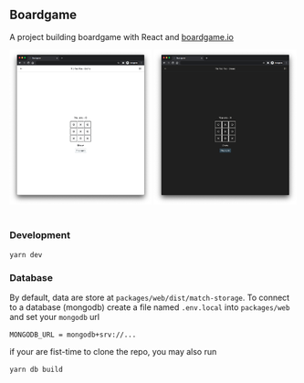 ## Boardgame

A project building boardgame with React and [boardgame.io](https://boardgame.io/)

<div>
  <img width="49.5%" src="./screenshot/light.png">
  <img width="49.5%" src="./screenshot/dark.png">
</div>

<br />

### Development

```
yarn dev
```

### Database

By default, data are store at `packages/web/dist/match-storage`. To connect to a database (mongodb) create a file named `.env.local` into `packages/web` and set your `mongodb` url

```
MONGODB_URL = mongodb+srv://...
```

if your are fist-time to clone the repo, you may also run

```
yarn db build
```
